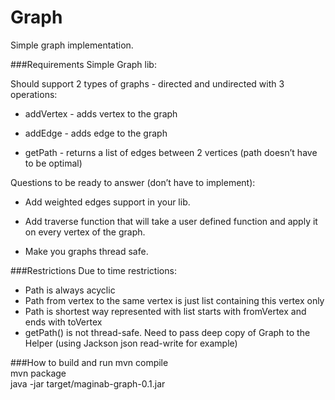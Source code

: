 # Graph
Simple graph implementation. <br />

###Requirements
Simple Graph lib: <br />

Should support 2 types of graphs - directed and undirected with 3 operations: <br />

 - addVertex - adds vertex to the graph

 - addEdge - adds edge to the graph

 - getPath - returns a list of edges between 2 vertices (path doesn’t have to be optimal)

Questions to be ready to answer (don’t have to implement): <br />

 - Add weighted edges support in your lib.

 - Add traverse function that will take a user defined function and apply it on every vertex of the graph.

 - Make you graphs thread safe.
 
###Restrictions
Due to time restrictions:
 - Path is always acyclic
 - Path from vertex to the same vertex is just list containing this vertex only
 - Path is shortest way represented with list starts with fromVertex and ends with toVertex
 - getPath() is not thread-safe. Need to pass deep copy of Graph to the Helper (using Jackson json read-write for example)

###How to build and run
mvn compile <br />
mvn package <br />
java -jar target/maginab-graph-0.1.jar <br />
 